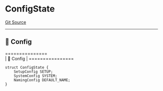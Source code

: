 # ConfigState
[Git Source](https://github.com/metacontract/mc/blob/8438d83ed04f942f1b69f22b0cb556723d88a8f9/resources/devkit/api-reference/system/Config.sol)

----------------------
📝 Config
------------------------
===============\
|   📝 Config     |
\================


```solidity
struct ConfigState {
    SetupConfig SETUP;
    SystemConfig SYSTEM;
    NamingConfig DEFAULT_NAME;
}
```

